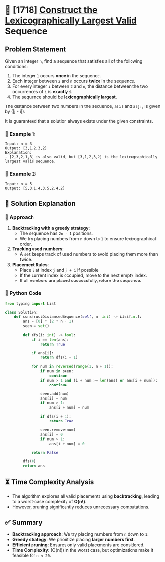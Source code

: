 # 🚀 [1718] [Construct the Lexicographically Largest Valid Sequence](../medium/1718.py)

## Problem Statement

Given an integer `n`, find a sequence that satisfies all of the following conditions:

1. The integer `1` occurs **once** in the sequence.
2. Each integer between `2` and `n` occurs **twice** in the sequence.
3. For every integer `i` between `2` and `n`, the distance between the two occurrences of `i` is **exactly `i`**.
4. The sequence should be **lexicographically largest**.

The distance between two numbers in the sequence, `a[i]` and `a[j]`, is given by \(|j - i|\).

It is guaranteed that a solution always exists under the given constraints.

### 🔹 Example 1:

```plaintext
Input: n = 3
Output: [3,1,2,3,2]
Explanation:
- [2,3,2,1,3] is also valid, but [3,1,2,3,2] is the lexicographically largest valid sequence.
```

### 🔹 Example 2:

```plaintext
Input: n = 5
Output: [5,3,1,4,3,5,2,4,2]
```

## 🔎 Solution Explanation

### 🔹 Approach

1. **Backtracking with a greedy strategy**:
    - The sequence has `2n - 1` positions.
    - We try placing numbers from `n` down to `1` to ensure lexicographical order.
2. **Tracking used numbers**:
    - A `set` keeps track of used numbers to avoid placing them more than twice.
3. **Placement Rules**:
    - Place `i` at index `j` and `j + i` if possible.
    - If the current index is occupied, move to the next empty index.
    - If all numbers are placed successfully, return the sequence.

### 🔹 Python Code

```python
from typing import List

class Solution:
    def constructDistancedSequence(self, n: int) -> List[int]:
        ans = [0] * (2 * n - 1)
        seen = set()

        def dfs(i: int) -> bool:
            if i == len(ans):
                return True

            if ans[i]:
                return dfs(i + 1)

            for num in reversed(range(1, n + 1)):
                if num in seen:
                    continue
                if num > 1 and (i + num >= len(ans) or ans[i + num]):
                    continue

                seen.add(num)
                ans[i] = num
                if num > 1:
                    ans[i + num] = num

                if dfs(i + 1):
                    return True

                seen.remove(num)
                ans[i] = 0
                if num > 1:
                    ans[i + num] = 0

            return False

        dfs(0)
        return ans
```

## ⏳ Time Complexity Analysis

-   The algorithm explores all valid placements using **backtracking**, leading to a worst-case complexity of **O(n!)**.
-   However, pruning significantly reduces unnecessary computations.

## ✅ Summary

-   **Backtracking approach**: We try placing numbers from `n` down to `1`.
-   **Greedy strategy**: We prioritize placing **larger numbers first**.
-   **Efficient pruning**: Ensures only valid placements are considered.
-   **Time Complexity**: \(O(n!)\) in the worst case, but optimizations make it feasible for `n ≤ 20`.
